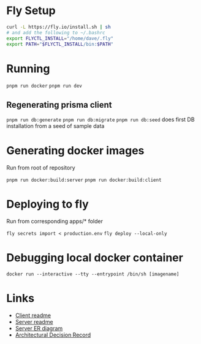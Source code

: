 # Fly Setup

```bash
curl -L https://fly.io/install.sh | sh
# and add the following to ~/.bashrc
export FLYCTL_INSTALL="/home/dave/.fly"
export PATH="$FLYCTL_INSTALL/bin:$PATH"
```

# Running

`pnpm run docker`
`pnpm run dev`

## Regenerating prisma client

`pnpm run db:generate`
`pnpm run db:migrate`
`pnpm run db:seed` does first DB installation from a seed of sample data

# Generating docker images

Run from root of repository

`pnpm run docker:build:server`
`pnpm run docker:build:client`

# Deploying to fly

Run from corresponding apps/\* folder

`fly secrets import < production.env`
`fly deploy --local-only`

# Debugging local docker container

`docker run --interactive --tty --entrypoint /bin/sh [imagename]`

# Links

- [Client readme](client/README.md)
- [Server readme](<(server/README.md)>)
- [Server ER diagram](server/prisma/ER.md)
- [Architectural Decision Record](ADR.md)
